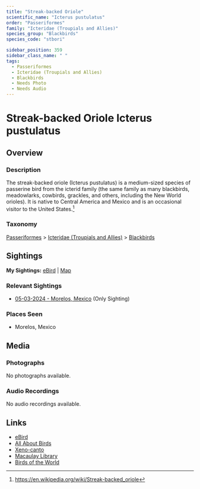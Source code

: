```yaml
---
title: "Streak-backed Oriole"
scientific_name: "Icterus pustulatus"
order: "Passeriformes"
family: "Icteridae (Troupials and Allies)"
species_group: "Blackbirds"
species_code: "stbori"

sidebar_position: 359
sidebar_class_name: " "
tags: 
  - Passeriformes
  - Icteridae (Troupials and Allies)
  - Blackbirds
  - Needs Photo
  - Needs Audio
---
```


# Streak-backed Oriole <span className='sci_name'>Icterus pustulatus</span>

## Overview

### Description
The streak-backed oriole (Icterus pustulatus) is a medium-sized species of passerine bird from the icterid family (the same family as many blackbirds, meadowlarks, cowbirds, grackles, and others, including the New World orioles). It is native to Central America and Mexico and is an occasional visitor to the United States.[^1]

[^1]: https://en.wikipedia.org/wiki/Streak-backed_oriole

### Taxonomy
[Passeriformes](/tags/passeriformes) > [Icteridae (Troupials and Allies)](/tags/icteridae-troupials-and-allies) > [Blackbirds](/tags/blackbirds)


## Sightings

**My Sightings:** [eBird](https://ebird.org/lifelist?r=world&time=life&spp=stbori) | [Map](/map?species_code=stbori)

### Relevant Sightings

* [05-03-2024 - Morelos, Mexico](https://ebird.org/checklist/S171768235) (Only Sighting)

### Places Seen

* Morelos, Mexico



## Media
### Photographs
No photographs available.

### Audio Recordings
No audio recordings available.

## Links
* [eBird](https://ebird.org/species/stbori) 
* [All About Birds](https://www.allaboutbirds.org/guide/stbori) 
* [Xeno-canto](https://www.xeno-canto.org/species/icterus-pustulatus) 
* [Macaulay Library](https://search.macaulaylibrary.org/catalog?taxonCode=stbori&sort=rating_rank_desc)
* [Birds of the World](https://birdsoftheworld.org/bow/species/stbori)
